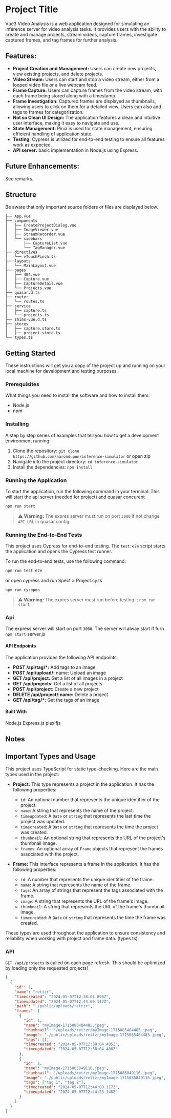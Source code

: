 # Project Title

Vue3 Video Analysis is a web application designed for simulating an inference server for video analysis tasks. It provides users with the ability to create and manage projects, stream videos, capture frames, investigate captured frames, and tag frames for further analysis.

## Features:

- **Project Creation and Management:** Users can create new projects, view existing projects, and delete projects.
- **Video Stream:** Users can start and stop a video stream, either from a looped video file or a live webcam feed.
- **Frame Capture:** Users can capture frames from the video stream, with each frame being stored along with a timestamp.
- **Frame Investigation:** Captured frames are displayed as thumbnails, allowing users to click on them for a detailed view. Users can also add tags to frames for categorization.
- **Not so Clean UI Design:** The application features a clean and intuitive user interface, making it easy to navigate and use.
- **State Management:** Pinia is used for state management, ensuring efficient handling of application state.
- **Testing:** Cypress is utilized for end-to-end testing to ensure all features work as expected.
- **API server:** basic implementation in Node.js using Express.

## Future Enhancements:

See remarks.

## Structure

Be aware that only important source folders or files are displayed below.

```
├── App.vue
├── components
│   ├── CreateProjectDialog.vue
│   ├── ImageViewer.vue
│   ├── StreamRecorder.vue
│   └── sidebars
│       ├── CaptureList.vue
│       └── TagManager.vue
├── directives
│   └── vTouchPinch.ts
├── layouts
│   └── MainLayout.vue
├── pages
│   ├── 404.vue
│   ├── Capture.vue
│   ├── CaptureDetail.vue
│   └── Projects.vue
├── quasar.d.ts
├── router
│   └── routes.ts
├── service
│   ├── capture.ts
│   └── projects.ts
├── shims-vue.d.ts
├── stores
│   ├── capture.store.ts
│   ├── project.store.ts
└── types.ts

```

## Getting Started

These instructions will get you a copy of the project up and running on your local machine for development and testing purposes.

### Prerequisites

What things you need to install the software and how to install them:

- Node.js
- npm

### Installing

A step by step series of examples that tell you how to get a development environment running:

1. Clone the repository: `git clone https://github.com/aarondupon/inference-simulator` or open zip
2. Navigate into the project directory: `cd inference-simulator`
3. Install the dependencies: `npm install`

### Running the Application

To start the application, run the following command in your terminal:
This will start the api server (needed for project) and quasar concurent

```bash
npm run start
```

> ⚠️ **Warning:** The expres server must run on port `3000` if not change `API_URL` in quasar.config

### Running the End-to-End Tests

This project uses Cypress for end-to-end testing. The `test:e2e` script starts the application and opens the Cypress test runner.

To run the end-to-end tests, use the following command:

```bash
npm run test:e2e
```

or open cypress and run Spect > Project.cy.ts

```bash
npm run cy:open
```

> ⚠️ **Warning:** The expres server must run before testing. : `npm run start`

### Api

The express server will start on port `3000`.
The server will alway start if furn `npm start`
server.js

#### API Endpoints

The application provides the following API endpoints:

- **POST /api/tag/\*:** Add tags to an image
- **POST /api/upload/:** name: Upload an image
- **GET /api/project:** Get a list of all images in a project
- **GET /api/projects:** Get a list of all projects
- **POST /api/project:** Create a new project
- **DELETE /api/project/:name:** Delete a project
- **GET /api/tag/\*:** Get the tags of an image

#### Built With

Node.js
Express.js
piexifjs

## Notes

## Important Types and Usage

This project uses TypeScript for static type-checking. Here are the main types used in the project:

- **Project:** This type represents a project in the application. It has the following properties:

  - `id`: An optional number that represents the unique identifier of the project.
  - `name`: A string that represents the name of the project.
  - `timeupdated`: A `Date` or `string` that represents the last time the project was updated.
  - `timecreated`: A `Date` or `string` that represents the time the project was created.
  - `thumbnail`: An optional string that represents the URL of the project's thumbnail image.
  - `frames`: An optional array of `Frame` objects that represent the frames associated with the project.

- **Frame:** This interface represents a frame in the application. It has the following properties:
  - `id`: A number that represents the unique identifier of the frame.
  - `name`: A string that represents the name of the frame.
  - `tags`: An array of strings that represent the tags associated with the frame.
  - `image`: A string that represents the URL of the frame's image.
  - `thumbnail`: A string that represents the URL of the frame's thumbnail image.
  - `timecreated`: A `Date` or `string` that represents the time the frame was created.

These types are used throughout the application to ensure consistency and reliability when working with project and frame data. (types.ts)

### API

`GET /api/projects` is called on each page refresh. This should be optimized by loading only the requested projects!

```json
[
  {
    "id": 1,
    "name": "rettzr",
    "timecreated": "2024-05-07T12:38:01.898Z",
    "timeupdated": "2024-05-07T12:44:09.117Z",
    "path": "./public/uploads/rettzr",
    "frames": [
      {
        "id": 1,
        "name": "myImage-1715085484485.jpeg",
        "thumbnail": "/uploads/rettzr/myImage-1715085484485.jpeg",
        "image": "./public/uploads/rettzr/myImage-1715085484485.jpeg",
        "tags": [],
        "timecreated": "2024-05-07T12:38:04.485Z",
        "timeupdated": "2024-05-07T12:38:04.486Z"
      },
      {
        "id": 2,
        "name": "myImage-1715085849116.jpeg",
        "thumbnail": "/uploads/rettzr/myImage-1715085849116.jpeg",
        "image": "./public/uploads/rettzr/myImage-1715085849116.jpeg",
        "tags": ["tag 1", "tag 2"],
        "timecreated": "2024-05-07T12:44:09.117Z",
        "timeupdated": "2024-05-07T12:44:23.148Z"
      }
    ]
  }
]
```
